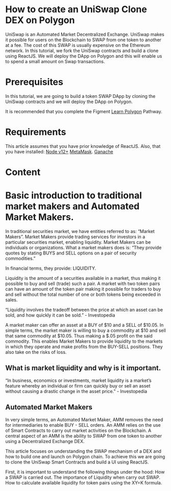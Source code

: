 # How to create an UniSwap Clone DEX on Polygon
UniSwap is an Automated Market Decentralized Exchange. UniSwap makes it possible for users on the Blockchain to SWAP from one token to another at a fee. The cost of this SWAP is usually expensive on the Ethereum network. In this tutorial, we fork the UniSwap contracts and build a clone using ReactJS. We will deploy the DApp on Polygon and this will enable us to spend a small amount on Swap transactions.

# Prerequisites
In this tutorial, we are going to build a token SWAP DApp by cloning the UniSwap contracts and we will deploy the DApp on Polygon.

It is recommended that you complete the Figment [Learn Polygon](https://learn.figment.io/pathways/polygon-pathway) Pathway.

# Requirements

This article assumes that you have prior knowledge of ReactJS. Also, that you have installed:
[Node v12+](https://nodejs.org/en/download/)
[MetaMask](https://metamask.io/).
[Ganache](https://www.trufflesuite.com/ganache)


# Content

# Basic introduction to traditional market makers and Automated Market Makers. 
In traditional securities market, we have entities referred to as: “Market Makers”. Market Makers provide trading services for investors in a particular securities market, enabling liquidity. Market Makers can be individuals or organizations. What a market makers does is: 
“They provide quotes by stating BUYS and SELL options on a pair of security commodities.”

In financial terms, they provide: LIQUIDITY.

Liquidity is the amount of a securities available in a market, thus making it possible to buy and sell (trade) such a pair. A market with two token pairs can have an amount of the token pair making it possible for traders to buy and sell without the total number of one or both tokens being exceeded in sales. 

“Liquidity involves the tradeoff between the price at which an asset can be sold, and how quickly it can be sold.” - Investopedia

A market maker can offer an asset at a BUY of $10 and a SELL of $10.05. In simple terms, the market maker is willing to buy a commodity at $10 and sell that same commodity at $10.05. Thus making a $.05 profit on the said commodity. This enables Market Makers to provide liquidity to the markets in which they operate and make profits from the BUY-SELL positions. They also take on the risks of loss.

## What is market liquidity and why is it important. 
“In business, economics or investments, market liquidity is a market’s feature whereby an individual or firm can quickly buy or sell an asset without causing a drastic change in the asset price.” - Investopedia

## Automated Market Makers
In very simple terms, an Automated Market Maker, AMM removes the need for intermediaries to enable BUY - SELL orders. An AMM relies on the use of Smart Contracts to carry out market activities on the Blockchain. A central aspect of an AMM is the ability to SWAP from one token to another using a Decentralized Exchange DEX.

This article focuses on understanding the SWAP mechanism of a DEX and how to build one and launch on Polygon chain. To achieve this we are going to clone the UniSwap Smart Contracts and build a UI using ReactJS. 

First, it is important to understand the following things under the hood:
How a SWAP is carried out.
The importance of Liquidity when carry out SWAP.
How to calculate available liquidity for token pairs using the XY=K formula.

